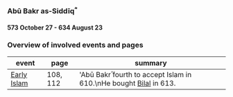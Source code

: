 ### Abū Bakr as-Siddīqؓ
#### 573 October 27 - 634 August 23

### Overview of involved events and pages

event | page | summary
-|-|-
[Early Islam](../events/0610_Dawn_of_prophethood) | 108, 112 | 'Abū Bakrؓ fourth to accept Islam in 610.\nHe bought [Bilal](0580_Bilal) in 613.
